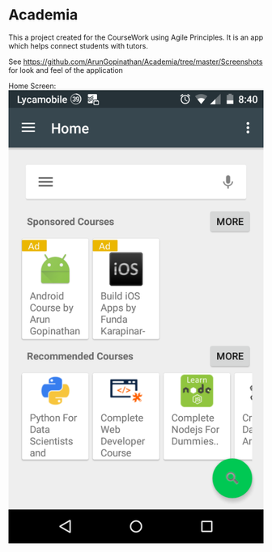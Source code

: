 # Academia
This a project created for the CourseWork using Agile Principles. It is an app which helps connect students with tutors.

See https://github.com/ArunGopinathan/Academia/tree/master/Screenshots for look and feel of the application

Home Screen:
![alt tag](https://raw.githubusercontent.com/ArunGopinathan/Academia/master/Screenshots/Home%20Screen.png)

